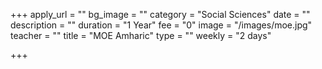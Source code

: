 +++
apply_url = ""
bg_image = ""
category = "Social Sciences"
date = ""
description = ""
duration = "1 Year"
fee = "0"
image = "/images/moe.jpg"
teacher = ""
title = "MOE Amharic"
type = ""
weekly = "2 days"

+++
